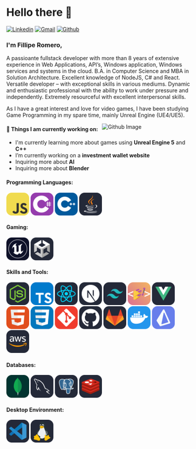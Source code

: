 # Hello there 👋
[![Linkedin](https://img.shields.io/badge/-LinkedIn-blue?style=flat&logo=Linkedin&logoColor=white)](https://www.linkedin.com/in/filliperomero/)
[![Gmail](https://img.shields.io/badge/-Gmail-c14438?style=flat&logo=Gmail&logoColor=white)](mailto:fillipe.romero@gmail.com)
[![Github](https://img.shields.io/badge/-Github-000?style=flat&logo=Github&logoColor=white)](https://github.com/filliperomero)

### I'm Fillipe Romero,
A passioante fullstack developer with more than 8 years of extensive experience in Web Applications, API’s, Windows application, Windows services and systems in the cloud. B.A. in Computer Science and MBA in Solution Architecture. Excellent knowledge of NodeJS, C# and React. Versatile developer – with exceptional skills in various mediums. Dynamic and enthusiastic professional with the ability to work under pressure and independently. Extremely resourceful with excellent interpersonal skills.

As I have a great interest and love for video games, I have been studying Game Programming in my spare time, mainly Unreal Engine (UE4/UE5).

<img width="50%" align="right" alt="Github Image" src="https://raw.githubusercontent.com/onimur/.github/master/.resources/git-header.svg" />

#### 🌱 Things I am currently working on:
- I'm currently learning more about games using **Unreal Engine 5** and **C++**
- I’m currently working on a **investment wallet website**
- Inquiring more about **AI**
- Inquiring more about **Blender**

<h4>Programming Languages:</h4>
<p align="left">
 <img style="margin: auto;" src="https://raw.githubusercontent.com/filliperomero/filliperomero/master/icons/JavaScript.svg" alt=javascript width="60" height="60"/>
 <img style="margin: auto;" src="https://raw.githubusercontent.com/filliperomero/filliperomero/master/icons/CS.svg" alt=csharp width="60" height="60"/>
 <img style="margin: auto;" src="https://raw.githubusercontent.com/filliperomero/filliperomero/master/icons/CPP.svg" alt=cplusplus width="60" height="60"/>
 <img style="margin: auto;" src="https://raw.githubusercontent.com/filliperomero/filliperomero/master/icons/java.svg" alt=java width="60" height="60" />
</p>

<h4>Gaming:</h4>
<p align="left">
 <img style="margin: auto;" src="https://raw.githubusercontent.com/filliperomero/filliperomero/master/icons/unrealEngine.svg" alt="unreal" width="60" height="60"/>
 <img style="margin: auto;" src="https://raw.githubusercontent.com/filliperomero/filliperomero/master/icons/unity.svg" alt="unity" width="60" height="60"/>
</p>

<h4>Skills and Tools:</h4>
<p align="left">
	<img style="margin: auto;" src="https://raw.githubusercontent.com/filliperomero/filliperomero/master/icons/NodeJS.svg" alt=node width="60" height="60"/>
  <img style="margin: auto;" src="https://raw.githubusercontent.com/filliperomero/filliperomero/master/icons/TypeScript.svg" alt=ts width="60" height="60"/>
  <img style="margin: auto;" src="https://raw.githubusercontent.com/filliperomero/filliperomero/master/icons/React.svg" alt=react width="60" height="60"/>
  <img style="margin: auto;" src="https://raw.githubusercontent.com/filliperomero/filliperomero/master/icons/nextjs.svg" alt=nextjs width="60" height="60"/>
  <img style="margin: auto;" src="https://raw.githubusercontent.com/filliperomero/filliperomero/master/icons/tailwindcss.svg" alt=tailwindcss width="60" height="60"/>
  <img style="margin: auto;" src="https://raw.githubusercontent.com/filliperomero/filliperomero/master/icons/StyledComponents.svg" alt=styledcomponents width="60" height="60"/>
  <img style="margin: auto;" src="https://raw.githubusercontent.com/filliperomero/filliperomero/master/icons/VueJS.svg" alt=vue width="60" height="60"/>
  <img style="margin: auto;" src="https://raw.githubusercontent.com/filliperomero/filliperomero/master/icons/HTML.svg" alt=html5 width="60" height="60"/>
  <img style="margin: auto;" src="https://raw.githubusercontent.com/filliperomero/filliperomero/master/icons/CSS.svg" alt=css3 width="60" height="60"/>
  <img style="margin: auto;" src="https://raw.githubusercontent.com/filliperomero/filliperomero/master/icons/Git.svg" alt=git width="60" height="60"/>
  <img style="margin: auto;" src="https://raw.githubusercontent.com/filliperomero/filliperomero/master/icons/Github.svg" alt=github width="60" height="60"/>
  <img style="margin: auto;" src="https://raw.githubusercontent.com/filliperomero/filliperomero/master/icons/GitLab.svg" alt=gitlab width="60" height="60"/>
  <img style="margin: auto;" src="https://raw.githubusercontent.com/filliperomero/filliperomero/master/icons/docker.svg" alt=github width="60" height="60"/>
  <img style="margin: auto;" src="https://raw.githubusercontent.com/filliperomero/filliperomero/master/icons/Prisma.svg" alt=prisma width="60" height="60"/>
  <img style="margin: auto;" src="https://raw.githubusercontent.com/filliperomero/filliperomero/master/icons/AWS.svg" alt=aws width="60" height="60"/>
</p>

<h4>Databases:</h4>
<p align="left">
	<img style="margin: auto;" src="https://raw.githubusercontent.com/filliperomero/filliperomero/master/icons/MongoDB.svg" alt=mongodb width="60" height="60"/>
  <img style="margin: auto;" src="https://raw.githubusercontent.com/filliperomero/filliperomero/master/icons/MySQL.svg" alt=mysql width="60" height="60"/>
  <img style="margin: auto;" src="https://raw.githubusercontent.com/filliperomero/filliperomero/master/icons/PostgreSQL.svg" alt=psql width="60" height="60"/>
  <img style="margin: auto;" src="https://raw.githubusercontent.com/filliperomero/filliperomero/master/icons/Redis.svg" alt=redis width="60" height="60"/>
</p>

<h4>Desktop Environment:</h4>
<p align="left">
	<img style="margin: auto;" src="https://raw.githubusercontent.com/filliperomero/filliperomero/master/icons/VSCode.svg" alt=vscode width="60" height="60"/>
  <img style="margin: auto;" src="https://raw.githubusercontent.com/filliperomero/filliperomero/master/icons/Linux.svg" alt=linux width="60" height="60"/>
</p>
